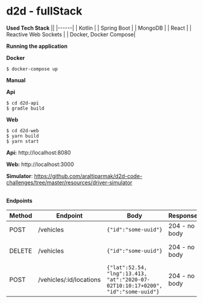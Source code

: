 # d2d - fullStack

**Used Tech Stack**
||
|------|
| Kotlin      | 
| Spring Boot |
| MongoDB     |
| React       |
| Reactive Web Sockets  |
| Docker, Docker Compose|

**Running the application**<br/>

**Docker**
```
$ docker-compose up  
```

**Manual** 

**Api**
```
$ cd d2d-api
$ gradle build
```


**Web**
```
$ cd d2d-web
$ yarn build
$ yarn start
```

**Api:** http://localhost:8080 

**Web:** http://localhost:3000

**Simulator**: https://github.com/araltiparmak/d2d-code-challenges/tree/master/resources/driver-simulator
<br/>
<br/>

**Endpoints**

| Method | Endpoint | Body | Response | Description |
| -----------| --------------|----|----|------------ |
| POST | /vehicles	| ```{"id":"some-uuid"}``` |  204 - no body  | Vehicle Registration |
| DELETE | /vehicles	|```{"id":"some-uuid"}``` |  204 - no body  | Vehicle De-Registration |
| POST | /vehicles/:id/locations	|```{"lat":52.54, "lng":13.413, "at":"2020-07-02T10:10:17+0200", "id":"some-uuid"}```| 204 - no body  |  Vehicle Location Update |
